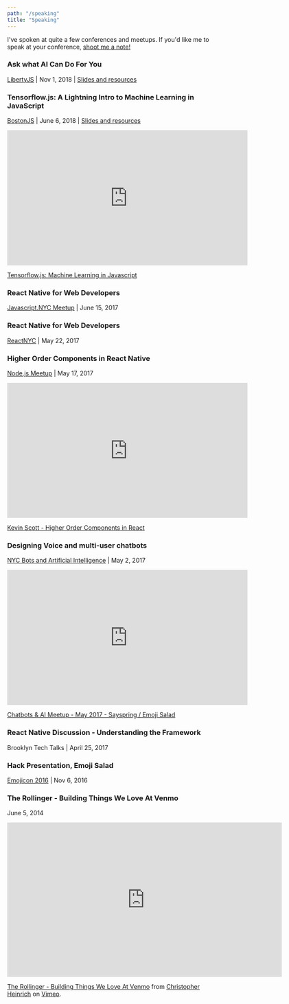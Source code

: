 ```yaml
---
path: "/speaking"
title: "Speaking"
---
```


I've spoken at quite a few conferences and meetups. If you'd like me to speak at your conference, <a href="mailto:speak@hitheory.com">shoot me a note!</a>

### Ask what AI Can Do For You
[LibertyJS](https://libertyjs.com/speakers/kevin-scott/) | Nov 1, 2018 | [Slides and resources](/libertyjs)

### Tensorflow.js: A Lightning Intro to Machine Learning in JavaScript
[BostonJS](https://www.meetup.com/boston_JS/events/251205244/) | June 6, 2018 | [Slides and resources](/bostonjs)

<iframe width="560" height="315" src="https://www.youtube.com/embed/3Lgda1X-FdE" frameborder="0" allow="autoplay; encrypted-media" allowfullscreen></iframe>

[Tensorflow.js: Machine Learning in Javascript](https://www.youtube.com/watch?v=3Lgda1X-FdE)

### React Native for Web Developers
[Javascript.NYC Meetup](https://www.meetup.com/JS-NYC/events/240448982/) | June 15, 2017

### React Native for Web Developers
[ReactNYC](https://www.meetup.com/ReactNYC/events/239324528/) | May 22, 2017

### Higher Order Components in React Native
[Node.js Meetup](https://www.meetup.com/nodejs/events/238746796/) | May 17, 2017
<iframe width="560" height="315" src="https://www.youtube.com/embed/Yox9fi-d83c" frameborder="0" allow="autoplay; encrypted-media" allowfullscreen></iframe>

[Kevin Scott - Higher Order Components in React](https://www.youtube.com/watch?v=Yox9fi-d83c)

### Designing Voice and multi-user chatbots
[NYC Bots and Artificial Intelligence](https://www.meetup.com/Bots-and-Artificial-Intelligence/events/239176612/) | May 2, 2017
<iframe width="560" height="315" src="https://www.youtube.com/embed/IamU08l-btM?start=3245" frameborder="0" allow="autoplay; encrypted-media" allowfullscreen></iframe>

[Chatbots & AI Meetup - May 2017 - Sayspring / Emoji Salad](https://www.youtube.com/watch?v=IamU08l-btM&t=3245)

### React Native Discussion - Understanding the Framework
Brooklyn Tech Talks | April 25, 2017

### Hack Presentation, Emoji Salad
[Emojicon 2016](https://twitter.com/BrownInstitute/status/795432718255333376) | Nov 6, 2016

### The Rollinger - Building Things We Love At Venmo
June 5, 2014
<iframe src="https://player.vimeo.com/video/97483680?byline=0&portrait=0" width="640" height="360" frameborder="0" webkitallowfullscreen mozallowfullscreen allowfullscreen></iframe>
<p><a href="https://vimeo.com/97483680">The Rollinger - Building Things We Love At Venmo</a> from <a href="https://vimeo.com/christopherheinrich">Christopher Heinrich</a> on <a href="https://vimeo.com">Vimeo</a>.</p>
